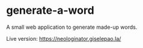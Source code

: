 # generate-a-word
A small web application to generate made-up words.

Live version: https://neologinator.giselepao.la/